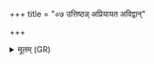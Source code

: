 +++
title = "०७ उत्तिष्ठन्न् अप्रियायत अविद्वान्"

+++
<details><summary>मूलम् (GR)</summary>

उत्तिष्ठन्न् अप्रियायत-  
-अविद्वान् बहुभाज्यम् ।  
न पन्थां भद्रम् अश्नुते  
य एनेन चरात् सह ॥
</details>
